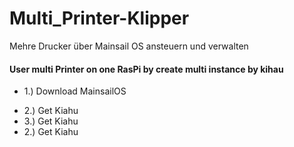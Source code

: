 # Multi_Printer-Klipper


Mehre Drucker über Mainsail OS ansteuern und verwalten

 <h4 algin="center"> User multi Printer on one RasPi by create multi instance by kihau </h4>
 

<ul>
  <li><p> 1.) Download MainsailOS </p> </li>
  <li> 2.) Get Kiahu </li> 
  <li> 3.) Get Kiahu </li>
  <li> 2.) Get Kiahu </li>
</ul>
